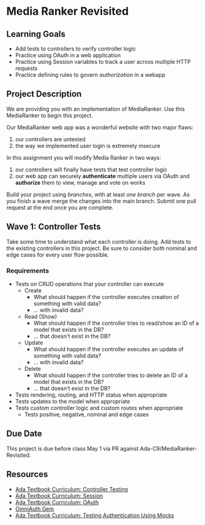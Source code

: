 # Media Ranker Revisited

## Learning Goals
- Add tests to controllers to verify controller logic
- Practice using OAuth in a web application
- Practice using Session variables to track a user across multiple HTTP requests
- Practice defining rules to govern _authorization_ in a webapp

## Project Description

We are providing you with an implementation of MediaRanker. Use this MediaRanker to begin this project.

Our MediaRanker web app was a wonderful website with two major flaws:
1. our controllers are untested
1. the way we implemented user login is extremely insecure

In this assignment you will modify Media Ranker in two ways:
1. our controllers will finally have tests that test controller logic
1. our web app can securely **authenticate** multiple users via OAuth and **authorize** them to view, manage and vote on works

Build your project using _branches_, with at least _one branch_ per wave.  As you finish a wave merge the changes into the main branch. Submit one pull request at the end once you are complete.

## Wave 1: Controller Tests

Take some time to understand what each controller is doing. Add tests to the existing controllers in this project. Be sure to consider both nominal and edge cases for every user flow possible.

### Requirements
- Tests on CRUD operations that your controller can execute
  - Create
    - What should happen if the controller executes creation of something with valid data?
    - ... with invalid data?
  - Read (Show)
    - What should happen if the controller tries to read/show an ID of a model that exists in the DB?
    - ... that doesn't exist in the DB?
  - Update
    - What should happen if the controller executes an update of something with valid data?
    - ... with invalid data?
  - Delete
    - What should happen if the controller tries to delete an ID of a model that exists in the DB?
    - ... that doesn't exist in the DB?
- Tests rendering, routing, and HTTP status when appropriate
- Tests updates to the model when appropriate
- Tests custom controller logic and custom routes when appropriate
  - Tests positive, negative, nominal and edge cases

<!-- ## Wave 2: Authentication via OAuth

Following the steps in the Textbook curriculum, add OAuth to your Media Ranker Application and enable a user to log in.

### Requirements
- Add all necessary gems and configuration
- Repurpose the existing login functionality to now be a single log in button (on home page or nav bar)
- The log in button shall turn in to a log out button when the user is logged in
- All other requirements from in-class notes apply:
  - Managed via `session`
  - `SessionsController`
  - `User` model -->


<!-- ## Wave 3: Basic Authorization (Page Access)

In this wave we will create authorization logic to enforce rules that govern what pages on the site users and guests (unauthenticated browsers) can view. The rule we'll use is that guests can only access the main page, and all logged-in users can access the show and index pages for all categories of work.

### Requirements
-  Ensure that users who are not logged in can see *only* the main page with the spotlight and top 10 items. No other pages should be viewable by the guest user.
-  Ensure that users who are logged in can see the rest of the pages.
- Full unit testing around authentication using mocks


## Optional Wave 4: Advanced Authorization (Ownership)

Create advanced authorization logic to enforce rules that govern what _changes_ users can make to the site's data. The rules here are more complex than for accessing pages:
- Guests cannot change any data on the site
- All logged-in users can add new works to the site
  - Those works are owned by the user that created them
- The user who owns a given work can:
  - Edit that work
  - Delete that work

### Tasks
- Modify the edit and delete functionality to ensure that users can only change works they are associated with.
  - Consider how this could be implemented at the model layer.
- Do some research into how to use Google or another OAuth provider for authentication and use that provider. -->

## Due Date
This project is due before class May 1 via PR against Ada-C9/MediaRanker-Revisited.

## Resources
- [Ada Textbook Curriculum: Controller Testing](https://github.com/Ada-Developers-Academy/textbook-curriculum/blob/master/08-rails/test-controllers.md)
-  [Ada Textbook Curriculum: Session](https://github.com/Ada-Developers-Academy/textbook-curriculum/blob/master/09-intermediate-rails/session.md)
- [Ada Textbook Curriculum: OAuth](https://github.com/Ada-Developers-Academy/textbook-curriculum/blob/master/09-intermediate-rails/oauth.md)
-  [OmniAuth Gem](https://github.com/omniauth/omniauth)
- [Ada Textbook Curriculum: Testing Authentication Using Mocks](https://github.com/Ada-Developers-Academy/textbook-curriculum/blob/master/09-intermediate-rails/testing-auth.md)

